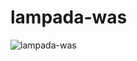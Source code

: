 # lampada-was

![lampada-was](https://user-images.githubusercontent.com/50848988/227028939-eb1dc2b6-ee11-4949-9289-3a5803b8c14e.gif)
